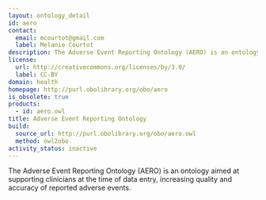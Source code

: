 ```yaml
---
layout: ontology_detail
id: aero
contact:
  email: mcourtot@gmail.com
  label: Melanie Courtot
description: The Adverse Event Reporting Ontology (AERO) is an ontology aimed at supporting clinicians at the time of data entry, increasing quality and accuracy of reported adverse events
license:
  url: http://creativecommons.org/licenses/by/3.0/
  label: CC-BY
domain: health
homepage: http://purl.obolibrary.org/obo/aero
is_obsolete: true
products:
  - id: aero.owl
title: Adverse Event Reporting Ontology
build:
  source_url: http://purl.obolibrary.org/obo/aero.owl
  method: owl2obo
activity_status: inactive
---
```


The Adverse Event Reporting Ontology (AERO) is an ontology aimed at supporting clinicians at the time of data entry, increasing quality and accuracy of reported adverse events.
